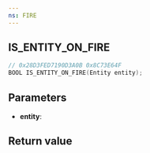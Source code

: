 ```yaml
---
ns: FIRE
---
```

## IS_ENTITY_ON_FIRE

```c
// 0x28D3FED7190D3A0B 0x8C73E64F
BOOL IS_ENTITY_ON_FIRE(Entity entity);
```


## Parameters
* **entity**: 

## Return value

